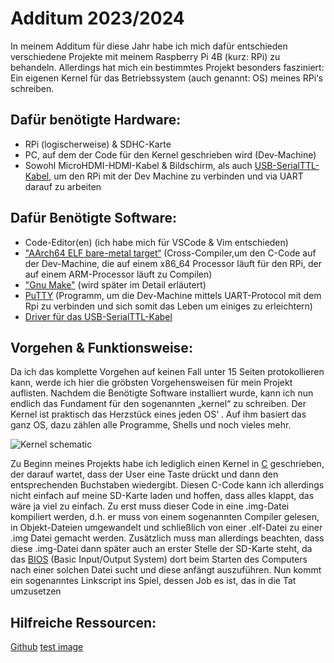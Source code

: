 Additum 2023/2024
===

In meinem Additum für diese Jahr habe ich mich dafür entschieden verschiedene Projekte mit meinem Raspberry Pi 4B (kurz: RPi) zu behandeln.
Allerdings hat mich ein bestimmtes Projekt besonders fasziniert: Ein eigenen Kernel für das Betriebssystem (auch genannt: OS) meines RPi‘s schreiben.

Dafür benötigte Hardware:
---

- RPi (logischerweise) & SDHC-Karte
- PC, auf dem der Code für den Kernel geschrieben wird (Dev-Machine)
- Sowohl MicroHDMI-HDMI-Kabel & Bildschirm, als auch [USB-SerialTTL-Kabel](https://www.amazon.de/Hailege-PL2303TA-RS232-Download-Windows/dp/B07Z7PPT6Y/ref=sr_1_3?__mk_de_DE=%C3%85M%C3%85%C5%BD%C3%95%C3%91&crid=1I8QYDEBL9B02&keywords=2+Pack+Debug+Cable+for+Raspberry+Pi+USB+Programming+USB+to+TTL+Serial+Cable%2C+Windows+XP%2FVISTA%2F+7%2F8%2F+8.1+Supported&qid=1706455641&sprefix=2+pack+debug+cable+for+raspberry+pi+usb+programming+usb+to+ttl+serial+cable+windows+xp%2Fvista%2F+7%2F8%2F+8.1+supported%2Caps%2C75&sr=8-3), um den RPi mit der Dev Machine zu verbinden und via UART darauf zu arbeiten

Dafür Benötigte Software:
---

- Code-Editor(en) (ich habe mich für VSCode & Vim entschieden)
- ["AArch64 ELF bare-metal target“](https://developer.arm.com/-/media/Files/downloads/gnu-a/10.2-2020.11/binrel/gcc-arm-10.2-2020.11-aarch64-aarch64-none-elf.tar.xz) (Cross-Compiler,um den C-Code auf der Dev-Machine, die auf einem x86_64 Processor läuft für den RPi, der auf einem ARM-Processor läuft zu Compilen)
- ["Gnu Make"](https://www.gnu.org/software/make/) (wird später im Detail erläutert)
- [PuTTY](https://www.chiark.greenend.org.uk/~sgtatham/putty/latest.html) (Programm, um die Dev-Machine mittels UART-Protocol mit dem Rpi zu verbinden und sich somit das Leben um einiges zu erleichtern)
- [Driver für das USB-SerialTTL-Kabel](https://www.silabs.com/products/development-tools/software/usb-to-uart-bridge-vcp-drivers)

Vorgehen & Funktionsweise:
---

Da ich das komplette Vorgehen auf keinen Fall unter 15 Seiten protokollieren kann, werde ich hier die gröbsten Vorgehensweisen für mein Projekt auflisten.
Nachdem die Benötigte Software installiert wurde, kann ich nun endlich das Fundament für den sogenannten „kernel“ zu schreiben.
Der Kernel ist praktisch das Herzstück eines jeden OS‘ .  Auf ihm basiert das ganz OS, dazu zählen alle Programme, Shells und noch vieles mehr.

![Kernel schematic](https://1.bp.blogspot.com/-X1N_xwpDxmw/V7M1eIzPuUI/AAAAAAAABC0/vktEVckQDKAdN0o305OrHEDzH2TmCkLgQCPcB/s200/PowerShell.JPG)

Zu Beginn meines Projekts habe ich lediglich einen Kernel in [C](https://en.wikipedia.org/wiki/C_(programming_language)) geschrieben, der darauf wartet, dass der User eine Taste drückt und dann den entsprechenden Buchstaben wiedergibt.
Diesen C-Code kann ich allerdings nicht einfach auf meine SD-Karte laden und hoffen, dass alles klappt, das wäre ja viel zu einfach. Zu erst muss dieser Code in eine .img-Datei kompiliert werden, d.h. er muss von einem sogenannten Compiler gelesen, in Objekt-Dateien umgewandelt und schließlich von einer .elf-Datei zu einer .img Datei gemacht werden.
Zusätzlich muss man allerdings beachten, dass diese .img-Datei dann später auch an erster Stelle der SD-Karte steht, da das [BIOS](https://de.wikipedia.org/wiki/BIOS) (Basic Input/Output System) dort beim Starten des Computers nach einer solchen Datei sucht und diese anfängt auszuführen. Nun kommt ein sogenanntes Linkscript ins Spiel, dessen Job es ist, das in die Tat umzusetzen

Hilfreiche Ressourcen:
---
[Github](https://github.com/babbleberry/rpi4-osdev)
[test image](https://1.bp.blogspot.com/-X1N_xwpDxmw/V7M1eIzPuUI/AAAAAAAABC0/vktEVckQDKAdN0o305OrHEDzH2TmCkLgQCPcB/s200/PowerShell.JPG)